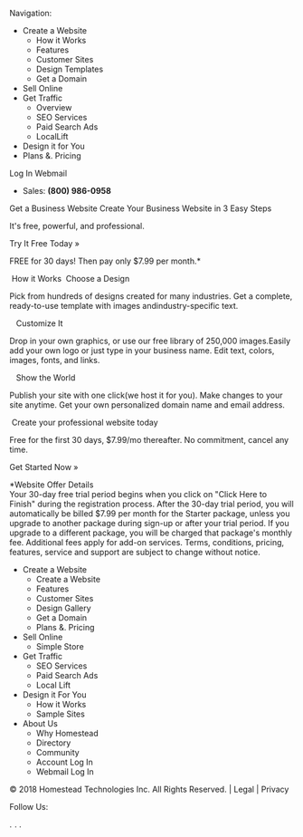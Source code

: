 Navigation:

*   Create a Website
    *   How it Works
    *   Features
    *   Customer Sites
    *   Design Templates
    *   Get a Domain
*   Sell Online
*   Get Traffic
    *   Overview
    *   SEO Services
    *   Paid Search Ads
    *   LocalLift
*   Design it for You
*   Plans &. Pricing

Log In Webmail

*   Sales: **(800) 986-0958**

Get a Business Website Create Your Business Website in 3 Easy Steps

It's free, powerful, and professional.

Try It Free Today »

FREE for 30 days! Then pay only $7.99 per month.\*

 How it Works  Choose a Design

Pick from hundreds of designs created for many industries. Get a complete, ready-to-use template with images andindustry-specific text.

   Customize It

Drop in your own graphics, or use our free library of 250,000 images.Easily add your own logo or just type in your business name. Edit text, colors, images, fonts, and links.

   Show the World

Publish your site with one click(we host it for you). Make changes to your site anytime. Get your own personalized domain name and email address.

 Create your professional website today

Free for the first 30 days, $7.99/mo thereafter. No commitment, cancel any time.

Get Started Now » 

\*Website Offer Details  
Your 30-day free trial period begins when you click on "Click Here to Finish" during the registration process. After the 30-day trial period, you will automatically be billed $7.99 per month for the Starter package, unless you upgrade to another package during sign-up or after your trial period. If you upgrade to a different package, you will be charged that package's monthly fee. Additional fees apply for add-on services. Terms, conditions, pricing, features, service and support are subject to change without notice.

*   Create a Website
    *   Create a Website
    *   Features
    *   Customer Sites
    *   Design Gallery
    *   Get a Domain
    *   Plans &. Pricing
*   Sell Online
    *   Simple Store
*   Get Traffic
    *   SEO Services
    *   Paid Search Ads
    *   Local Lift
*   Design it For You
    *   How it Works
    *   Sample Sites
*   About Us
    *   Why Homestead
    *   Directory
    *   Community
    *   Account Log In
    *   Webmail Log In

© 2018 Homestead Technologies Inc. All Rights Reserved. | Legal | Privacy

Follow Us:

  
<div style="display:inline;">. <img height="1" width="1" style="border-style:none;" alt="" src="//googleads.g.doubleclick.net/pagead/viewthroughconversion/1072632537/?value=0&amp;label=bcCiCNPvoQMQ2aW8\_wM&amp;guid=ON&amp;script=0"/>. </div>.